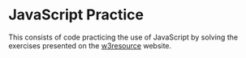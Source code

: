 # JavaScript Practice
This consists of code practicing the use of JavaScript by solving the exercises presented on the
[w3resource](https://www.w3resource.com/javascript-exercises/javascript-basic-exercises.php) website.